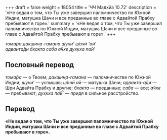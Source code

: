 +++
draft = false
weight = 18054
title = 'ЧЧ Мадхйа 10.72'
description = '«Не ведая о том, что Ты уже завершил паломничество по Южной Индии, матушка Шачи и все преданные во главе с Адвайтой Прабху пребывают в горе».'
summary = '«Не ведая о том, что Ты уже завершил паломничество по Южной Индии, матушка Шачи и все преданные во главе с Адвайтой Прабху пребывают в горе».'
+++

_тома̄ра дакшин̣а-гамана ш́уни’ ш́ачӣ ‘а̄и’  
адваита̄ди бхакта саба а̄чхе дух̣кха па̄и’_

## Пословный перевод

_тома̄ра_ — о Твоем; _дакшин̣а_\-_гамана_ — паломничестве по Южной Индии; _ш́уни’_ — услышав; _ш́ачӣ_ _а̄и_ — матушка Шачи; _адваита_\-_а̄ди_ — Шри Адвайта Прабху и другие; _бхакта_ — преданные; _саба_ — все; _а̄чхе_ — пребывают; _дух̣кха_ _па̄и’_ — придя в сильное расстройство.

## Перевод

**«Не ведая о том, что Ты уже завершил паломничество по Южной Индии, матушка Шачи и все преданные во главе с Адвайтой Прабху пребывают в горе».**

